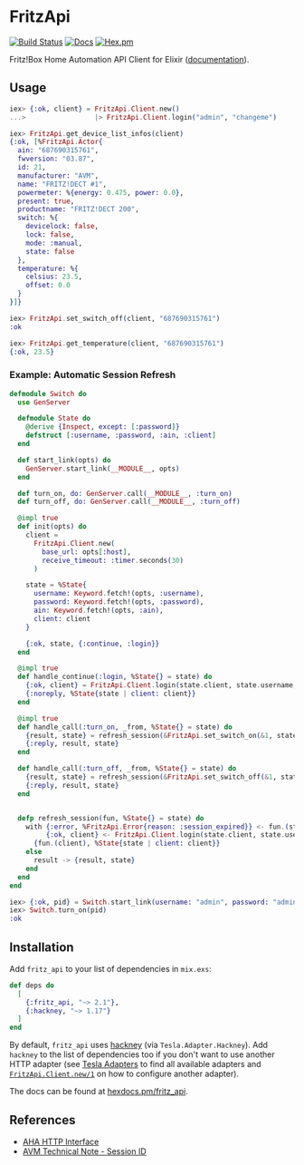 # FritzApi

[![Build Status](https://github.com/adriankumpf/fritz-api/workflows/CI/badge.svg)](https://github.com/adriankumpf/fritz-api/actions)
[![Docs](https://img.shields.io/badge/hex-docs-green.svg?style=flat)](https://hexdocs.pm/fritz_api)
[![Hex.pm](https://img.shields.io/hexpm/v/fritz_api?color=%23714a94)](http://hex.pm/packages/fritz_api)

<!-- MDOC !-->

Fritz!Box Home Automation API Client for Elixir
([documentation](https://hexdocs.pm/fritz_api)).

## Usage

```elixir
iex> {:ok, client} = FritzApi.Client.new()
...>                 |> FritzApi.Client.login("admin", "changeme")

iex> FritzApi.get_device_list_infos(client)
{:ok, [%FritzApi.Actor{
  ain: "687690315761",
  fwversion: "03.87",
  id: 21,
  manufacturer: "AVM",
  name: "FRITZ!DECT #1",
  powermeter: %{energy: 0.475, power: 0.0},
  present: true,
  productname: "FRITZ!DECT 200",
  switch: %{
    devicelock: false,
    lock: false,
    mode: :manual,
    state: false
  },
  temperature: %{
    celsius: 23.5,
    offset: 0.0
  }
}]}

iex> FritzApi.set_switch_off(client, "687690315761")
:ok

iex> FritzApi.get_temperature(client, "687690315761")
{:ok, 23.5}
```

### Example: Automatic Session Refresh

```elixir
defmodule Switch do
  use GenServer

  defmodule State do
    @derive {Inspect, except: [:password]}
    defstruct [:username, :password, :ain, :client]
  end

  def start_link(opts) do
    GenServer.start_link(__MODULE__, opts)
  end

  def turn_on, do: GenServer.call(__MODULE__, :turn_on)
  def turn_off, do: GenServer.call(__MODULE__, :turn_off)

  @impl true
  def init(opts) do
    client =
      FritzApi.Client.new(
        base_url: opts[:host],
        receive_timeout: :timer.seconds(30)
      )

    state = %State{
      username: Keyword.fetch!(opts, :username),
      password: Keyword.fetch!(opts, :password),
      ain: Keyword.fetch!(opts, :ain),
      client: client
    }

    {:ok, state, {:continue, :login}}
  end

  @impl true
  def handle_continue(:login, %State{} = state) do
    {:ok, client} = FritzApi.Client.login(state.client, state.username, state.password)
    {:noreply, %State{state | client: client}}
  end

  @impl true
  def handle_call(:turn_on, _from, %State{} = state) do
    {result, state} = refresh_session(&FritzApi.set_switch_on(&1, state.ain), state)
    {:reply, result, state}
  end

  def handle_call(:turn_off, _from, %State{} = state) do
    {result, state} = refresh_session(&FritzApi.set_switch_off(&1, state.ain), state)
    {:reply, result, state}
  end


  defp refresh_session(fun, %State{} = state) do
    with {:error, %FritzApi.Error{reason: :session_expired}} <- fun.(state.client),
         {:ok, client} <- FritzApi.Client.login(state.client, state.username, state.password) do
      {fun.(client), %State{state | client: client}}
    else
      result -> {result, state}
    end
  end
end
```

```elixir
iex> {:ok, pid} = Switch.start_link(username: "admin", password: "admin", ain: "000111222333")
iex> Switch.turn_on(pid)
:ok
```

<!-- MDOC !-->

## Installation

Add `fritz_api` to your list of dependencies in `mix.exs`:

```elixir
def deps do
  [
    {:fritz_api, "~> 2.1"},
    {:hackney, "~> 1.17"}
  ]
end
```

By default, `fritz_api` uses [hackney](https://github.com/benoitc/hackney) (via `Tesla.Adapter.Hackney`). Add `hackney` to the list of dependencies too if you don't want to use another HTTP adapter (see [Tesla Adapters](https://github.com/teamon/tesla#adapters) to find all available adapters and [`FritzApi.Client.new/1`](https://hexdocs.pm/fritz_api/FritzApi.Client.html#new/1) on how to configure another adapter).

The docs can be found at [hexdocs.pm/fritz_api](https://hexdocs.pm/fritz_api).

## References

- [AHA HTTP Interface](https://avm.de/fileadmin/user_upload/Global/Service/Schnittstellen/AHA-HTTP-Interface.pdf)
- [AVM Technical Note - Session ID](https://avm.de/fileadmin/user_upload/Global/Service/Schnittstellen/AVM_Technical_Note_-_Session_ID.pdf)
